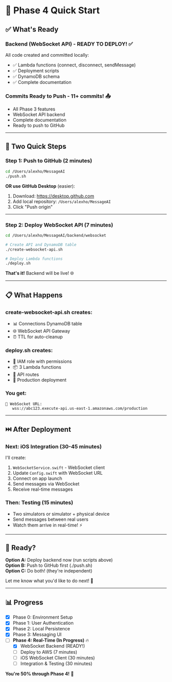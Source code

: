 # 🚀 **Phase 4 Quick Start**

## ✅ **What's Ready**

### **Backend (WebSocket API)** - READY TO DEPLOY! ✅
All code created and committed locally:
- ✅ Lambda functions (connect, disconnect, sendMessage)
- ✅ Deployment scripts
- ✅ DynamoDB schema
- ✅ Complete documentation

### **Commits Ready to Push** - 11+ commits! 📤
- All Phase 3 features
- WebSocket API backend
- Complete documentation
- Ready to push to GitHub

---

## 🎯 **Two Quick Steps**

### **Step 1: Push to GitHub** (2 minutes)

```bash
cd /Users/alexho/MessageAI
./push.sh
```

**OR use GitHub Desktop** (easier):
1. Download: https://desktop.github.com
2. Add local repository: `/Users/alexho/MessageAI`
3. Click "Push origin"

---

### **Step 2: Deploy WebSocket API** (7 minutes)

```bash
cd /Users/alexho/MessageAI/backend/websocket

# Create API and DynamoDB table
./create-websocket-api.sh

# Deploy Lambda functions
./deploy.sh
```

**That's it!** Backend will be live! 🌐

---

## 📋 **What Happens**

### **create-websocket-api.sh creates:**
- 📊 Connections DynamoDB table
- 🌐 WebSocket API Gateway
- ⏰ TTL for auto-cleanup

### **deploy.sh creates:**
- 🔐 IAM role with permissions
- 📦 3 Lambda functions
- 🔗 API routes
- 🚀 Production deployment

### **You get:**
```
📡 WebSocket URL:
   wss://abc123.execute-api.us-east-1.amazonaws.com/production
```

---

## ⏭️ **After Deployment**

### **Next: iOS Integration** (30-45 minutes)

I'll create:
1. `WebSocketService.swift` - WebSocket client
2. Update `Config.swift` with WebSocket URL
3. Connect on app launch
4. Send messages via WebSocket
5. Receive real-time messages

### **Then: Testing** (15 minutes)

- Two simulators or simulator + physical device
- Send messages between real users
- Watch them arrive in real-time! ⚡

---

## 💬 **Ready?**

**Option A:** Deploy backend now (run scripts above)  
**Option B:** Push to GitHub first (./push.sh)  
**Option C:** Do both! (they're independent)

Let me know what you'd like to do next! 🚀

---

## 📊 **Progress**

- [x] Phase 0: Environment Setup
- [x] Phase 1: User Authentication  
- [x] Phase 2: Local Persistence
- [x] Phase 3: Messaging UI
- [ ] **Phase 4: Real-Time (In Progress)** 🔥
  - [x] WebSocket Backend (READY!)
  - [ ] Deploy to AWS (7 minutes)
  - [ ] iOS WebSocket Client (30 minutes)
  - [ ] Integration & Testing (30 minutes)

**You're 50% through Phase 4!** 💪

